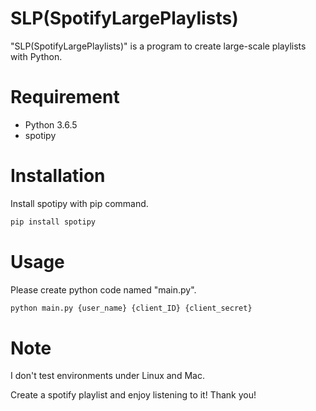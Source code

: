 # SLP(SpotifyLargePlaylists)

"SLP(SpotifyLargePlaylists)" is a program to create large-scale playlists with Python.

# Requirement

* Python 3.6.5
* spotipy

# Installation

Install spotipy with pip command.

```bash
pip install spotipy
```

# Usage

Please create python code named "main.py".

```bash
python main.py {user_name} {client_ID} {client_secret}
```

# Note

I don't test environments under Linux and Mac.

Create a spotify playlist and enjoy listening to it!
Thank you!